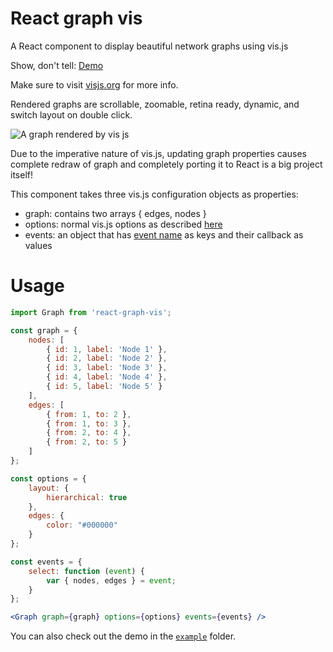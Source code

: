 # React graph vis

A React component to display beautiful network graphs using vis.js

Show, don't tell: [Demo](http://crubier.github.io/react-graph-vis/)

Make sure to visit [visjs.org](http://visjs.org) for more info.

Rendered graphs are scrollable, zoomable, retina ready, dynamic, and switch layout on double click.

![A graph rendered by vis js](example.png)

Due to the imperative nature of vis.js, updating graph properties causes complete redraw of graph and completely porting it to React is a big project itself!

This component takes three vis.js configuration objects as properties:  

- graph: contains two arrays { edges, nodes }
- options: normal vis.js options as described [here](http://visjs.org/docs/network/#options)
- events: an object that has [event name](http://visjs.org/docs/network/#Events) as keys and their callback as values

# Usage

```jsx
import Graph from 'react-graph-vis';

const graph = {
    nodes: [
        { id: 1, label: 'Node 1' },
        { id: 2, label: 'Node 2' },
        { id: 3, label: 'Node 3' },
        { id: 4, label: 'Node 4' },
        { id: 5, label: 'Node 5' }
    ],
    edges: [
        { from: 1, to: 2 },
        { from: 1, to: 3 },
        { from: 2, to: 4 },
        { from: 2, to: 5 }
    ]
};

const options = {
    layout: {
        hierarchical: true
    },
    edges: {
        color: "#000000"
    }
};

const events = {
    select: function (event) {
        var { nodes, edges } = event;
    }
};

<Graph graph={graph} options={options} events={events} />
```

You can also check out the demo in the [`example`](https://github.com/crubier/react-graph-vis/tree/master/example) folder.
